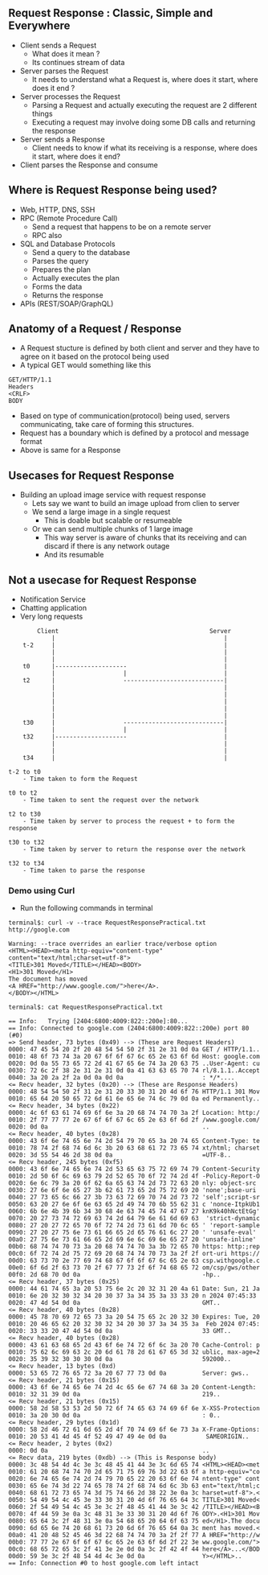 

## Request Response : Classic, Simple and Everywhere

- Client sends a Request
	- What does it mean ?
	- Its continues stream of data
- Server parses the Request
	- It needs to understand what a Request is, where does it start, where does it end ?
- Server processes the Request
	- Parsing a Request and actually executing the request are 2 different things
	- Executing a request may involve doing some DB calls and returning the response
- Server sends a Response
	- Client needs to know if what its receiving is a response, where does it start, where does it end?
- Client parses the Response and consume


## Where is Request Response being used?

- Web, HTTP, DNS, SSH
- RPC (Remote Procedure Call)
	- Send a request that happens to be on a remote server
	- RPC also
- SQL and Database Protocols
	- Send a query to the database
	- Parses the query
	- Prepares the plan
	- Actually executes the plan
	- Forms the data
	- Returns the response
- APIs (REST/SOAP/GraphQL)

## Anatomy of a Request / Response

- A Request stucture is defined by both client and server and they have to agree on it based on the protocol being used
- A typical GET would something like this
```
GET/HTTP/1.1
Headers
<CRLF>
BODY
```
- Based on type of communication(protocol) being used, servers communicating, take care of forming this structures.
- Request has a boundary which is defined by a protocol and message format
- Above is same for a Response

## Usecases for Request Response

- Building an upload image service with request response
	- Lets say we want to build an image upload from clien to server
	- We send a large image in a single request
		- This is doable but scalable or resumeable
	- Or we can send multiple chunks of 1 large image
		- This way server is aware of chunks that its receiving and can discard if there is any network outage
		- And its resumable

## Not a usecase for Request Response

- Notification Service
- Chatting application
- Very long requests

```
		Client											Server
			|												|
	t-2		|												|
			|												|
			|												|
	t0		|--------------------							|
			|					|							|
	t2		|					----------------------------|
			|												|
			|												|
			|												|
			|												|
			|												|
	t30		|					----------------------------|
			|					|							|
	t32		|--------------------							|
			|												|
			|												|
	t34		|												|

t-2 to t0
	- Time taken to form the Request

t0 to t2
	- Time taken to sent the request over the network

t2 to t30
	- Time taken by server to process the request + to form the response

t30 to t32
	- Time taken by server to return the response over the network

t32 to t34
	- Time taken to parse the response
```

### Demo using Curl

- Run the following commands in terminal
```
terminal$: curl -v --trace RequestResponsePractical.txt http://google.com

Warning: --trace overrides an earlier trace/verbose option
<HTML><HEAD><meta http-equiv="content-type" content="text/html;charset=utf-8">
<TITLE>301 Moved</TITLE></HEAD><BODY>
<H1>301 Moved</H1>
The document has moved
<A HREF="http://www.google.com/">here</A>.
</BODY></HTML>

terminal$: cat RequestResponsePractical.txt

== Info:   Trying [2404:6800:4009:822::200e]:80...
== Info: Connected to google.com (2404:6800:4009:822::200e) port 80 (#0)
=> Send header, 73 bytes (0x49) --> (These are Request Headers)
0000: 47 45 54 20 2f 20 48 54 54 50 2f 31 2e 31 0d 0a GET / HTTP/1.1..
0010: 48 6f 73 74 3a 20 67 6f 6f 67 6c 65 2e 63 6f 6d Host: google.com
0020: 0d 0a 55 73 65 72 2d 41 67 65 6e 74 3a 20 63 75 ..User-Agent: cu
0030: 72 6c 2f 38 2e 31 2e 31 0d 0a 41 63 63 65 70 74 rl/8.1.1..Accept
0040: 3a 20 2a 2f 2a 0d 0a 0d 0a                      : */*....
<= Recv header, 32 bytes (0x20) --> (These are Response Headers)
0000: 48 54 54 50 2f 31 2e 31 20 33 30 31 20 4d 6f 76 HTTP/1.1 301 Mov
0010: 65 64 20 50 65 72 6d 61 6e 65 6e 74 6c 79 0d 0a ed Permanently..
<= Recv header, 34 bytes (0x22)
0000: 4c 6f 63 61 74 69 6f 6e 3a 20 68 74 74 70 3a 2f Location: http:/
0010: 2f 77 77 77 2e 67 6f 6f 67 6c 65 2e 63 6f 6d 2f /www.google.com/
0020: 0d 0a                                           ..
<= Recv header, 40 bytes (0x28)
0000: 43 6f 6e 74 65 6e 74 2d 54 79 70 65 3a 20 74 65 Content-Type: te
0010: 78 74 2f 68 74 6d 6c 3b 20 63 68 61 72 73 65 74 xt/html; charset
0020: 3d 55 54 46 2d 38 0d 0a                         =UTF-8..
<= Recv header, 245 bytes (0xf5)
0000: 43 6f 6e 74 65 6e 74 2d 53 65 63 75 72 69 74 79 Content-Security
0010: 2d 50 6f 6c 69 63 79 2d 52 65 70 6f 72 74 2d 4f -Policy-Report-O
0020: 6e 6c 79 3a 20 6f 62 6a 65 63 74 2d 73 72 63 20 nly: object-src
0030: 27 6e 6f 6e 65 27 3b 62 61 73 65 2d 75 72 69 20 'none';base-uri
0040: 27 73 65 6c 66 27 3b 73 63 72 69 70 74 2d 73 72 'self';script-sr
0050: 63 20 27 6e 6f 6e 63 65 2d 49 74 70 6b 55 62 31 c 'nonce-ItpkUb1
0060: 6b 6e 4b 39 6b 34 30 68 4e 63 74 45 74 47 67 27 knK9k40hNctEtGg'
0070: 20 27 73 74 72 69 63 74 2d 64 79 6e 61 6d 69 63  'strict-dynamic
0080: 27 20 27 72 65 70 6f 72 74 2d 73 61 6d 70 6c 65 ' 'report-sample
0090: 27 20 27 75 6e 73 61 66 65 2d 65 76 61 6c 27 20 ' 'unsafe-eval'
00a0: 27 75 6e 73 61 66 65 2d 69 6e 6c 69 6e 65 27 20 'unsafe-inline'
00b0: 68 74 74 70 73 3a 20 68 74 74 70 3a 3b 72 65 70 https: http:;rep
00c0: 6f 72 74 2d 75 72 69 20 68 74 74 70 73 3a 2f 2f ort-uri https://
00d0: 63 73 70 2e 77 69 74 68 67 6f 6f 67 6c 65 2e 63 csp.withgoogle.c
00e0: 6f 6d 2f 63 73 70 2f 67 77 73 2f 6f 74 68 65 72 om/csp/gws/other
00f0: 2d 68 70 0d 0a                                  -hp..
<= Recv header, 37 bytes (0x25)
0000: 44 61 74 65 3a 20 53 75 6e 2c 20 32 31 20 4a 61 Date: Sun, 21 Ja
0010: 6e 20 32 30 32 34 20 30 37 3a 34 35 3a 33 33 20 n 2024 07:45:33
0020: 47 4d 54 0d 0a                                  GMT..
<= Recv header, 40 bytes (0x28)
0000: 45 78 70 69 72 65 73 3a 20 54 75 65 2c 20 32 30 Expires: Tue, 20
0010: 20 46 65 62 20 32 30 32 34 20 30 37 3a 34 35 3a  Feb 2024 07:45:
0020: 33 33 20 47 4d 54 0d 0a                         33 GMT..
<= Recv header, 40 bytes (0x28)
0000: 43 61 63 68 65 2d 43 6f 6e 74 72 6f 6c 3a 20 70 Cache-Control: p
0010: 75 62 6c 69 63 2c 20 6d 61 78 2d 61 67 65 3d 32 ublic, max-age=2
0020: 35 39 32 30 30 30 0d 0a                         592000..
<= Recv header, 13 bytes (0xd)
0000: 53 65 72 76 65 72 3a 20 67 77 73 0d 0a          Server: gws..
<= Recv header, 21 bytes (0x15)
0000: 43 6f 6e 74 65 6e 74 2d 4c 65 6e 67 74 68 3a 20 Content-Length:
0010: 32 31 39 0d 0a                                  219..
<= Recv header, 21 bytes (0x15)
0000: 58 2d 58 53 53 2d 50 72 6f 74 65 63 74 69 6f 6e X-XSS-Protection
0010: 3a 20 30 0d 0a                                  : 0..
<= Recv header, 29 bytes (0x1d)
0000: 58 2d 46 72 61 6d 65 2d 4f 70 74 69 6f 6e 73 3a X-Frame-Options:
0010: 20 53 41 4d 45 4f 52 49 47 49 4e 0d 0a           SAMEORIGIN..
<= Recv header, 2 bytes (0x2)
0000: 0d 0a                                           ..
<= Recv data, 219 bytes (0xdb) --> (This is Response body)
0000: 3c 48 54 4d 4c 3e 3c 48 45 41 44 3e 3c 6d 65 74 <HTML><HEAD><met
0010: 61 20 68 74 74 70 2d 65 71 75 69 76 3d 22 63 6f a http-equiv="co
0020: 6e 74 65 6e 74 2d 74 79 70 65 22 20 63 6f 6e 74 ntent-type" cont
0030: 65 6e 74 3d 22 74 65 78 74 2f 68 74 6d 6c 3b 63 ent="text/html;c
0040: 68 61 72 73 65 74 3d 75 74 66 2d 38 22 3e 0a 3c harset=utf-8">.<
0050: 54 49 54 4c 45 3e 33 30 31 20 4d 6f 76 65 64 3c TITLE>301 Moved<
0060: 2f 54 49 54 4c 45 3e 3c 2f 48 45 41 44 3e 3c 42 /TITLE></HEAD><B
0070: 4f 44 59 3e 0a 3c 48 31 3e 33 30 31 20 4d 6f 76 ODY>.<H1>301 Mov
0080: 65 64 3c 2f 48 31 3e 0a 54 68 65 20 64 6f 63 75 ed</H1>.The docu
0090: 6d 65 6e 74 20 68 61 73 20 6d 6f 76 65 64 0a 3c ment has moved.<
00a0: 41 20 48 52 45 46 3d 22 68 74 74 70 3a 2f 2f 77 A HREF="http://w
00b0: 77 77 2e 67 6f 6f 67 6c 65 2e 63 6f 6d 2f 22 3e ww.google.com/">
00c0: 68 65 72 65 3c 2f 41 3e 2e 0d 0a 3c 2f 42 4f 44 here</A>...</BOD
00d0: 59 3e 3c 2f 48 54 4d 4c 3e 0d 0a                Y></HTML>..
== Info: Connection #0 to host google.com left intact

```
